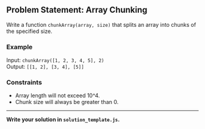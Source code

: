 ## Problem Statement: Array Chunking  

Write a function `chunkArray(array, size)` that splits an array into chunks of the specified size.  

### Example  
Input: `chunkArray([1, 2, 3, 4, 5], 2)`  
Output: `[[1, 2], [3, 4], [5]]`  

### Constraints  
- Array length will not exceed 10^4.  
- Chunk size will always be greater than 0.  

---

**Write your solution in `solution_template.js`.**
